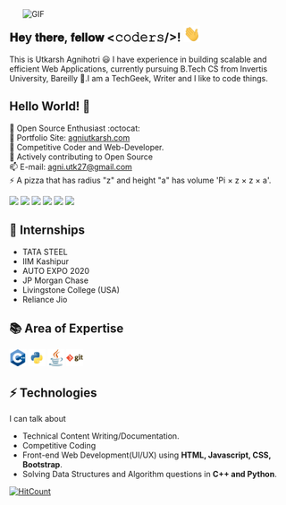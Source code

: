 <img align="right" alt="GIF" src="https://miro.medium.com/max/875/1*Urc28sbnORGOW5oyohQ06g.gif" width="480px" />
<h2> 𝐇𝐞y 𝐭𝐡𝐞𝐫𝐞, 𝐟𝐞𝐥𝐥𝐨𝐰 <𝚌𝚘𝚍𝚎𝚛𝚜/>! <img src="https://raw.githubusercontent.com/ABSphreak/ABSphreak/master/gifs/Hi.gif" width="30px"></h2>

This is Utkarsh Agnihotri 😃 I have experience in building scalable and efficient Web Applications,  currently pursuing B.Tech CS from Invertis University, Bareilly 🏫.I am  a TechGeek, Writer and I like to code things.


## Hello World! 🤔

💬 Open Source Enthusiast :octocat:\
🎯 Portfolio Site: [agniutkarsh.com](https://www.agniutkarsh.com/)\
🔭 Competitive Coder and Web-Developer.\
💬 Actively contributing to Open Source\
📫 E-mail: agni.utk27@gmail.com\
⚡ A pizza that has radius "z" and height "a" has volume 'Pi × z × z × a'.

<a>[<img src="https://img.shields.io/badge/WHATSAPP-%2325D366.svg?&style=for-the-badge&logo=whatsapp&logoColor=white">](https://wa.me/918941970875)</a> <a>[<img src="https://img.shields.io/badge/facebook-%231877F2.svg?&style=for-the-badge&logo=facebook&logoColor=white">](https://www.facebook.com/agniutkarsh)</a> <a>[<img src="https://img.shields.io/badge/instagram-%23E4405F.svg?&style=for-the-badge&logo=instagram&logoColor=white">](https://www.instagram.com/agniutkarsh)</a>  <a>[<img src="https://img.shields.io/badge/twitter-%231DA1F2.svg?&style=for-the-badge&logo=twitter&logoColor=white">](https://twitter.com/agniutkarsh)</a> <a>[<img src="https://img.shields.io/badge/medium-%2312100E.svg?&style=for-the-badge&logo=medium&logoColor=white">](https://medium.com/@agniutkarsh)</a> <a>[<img src="https://img.shields.io/badge/linkedin-%230077B5.svg?&style=for-the-badge&logo=linkedin&logoColor=white">](https://www.linkedin.com/in/agniutkarsh/)</a>


## 👯 Internships
* TATA STEEL
* IIM Kashipur
* AUTO EXPO 2020
* JP Morgan Chase
* Livingstone College (USA)
* Reliance Jio

## :books: Area of Expertise 

<code><img height="30" src="https://raw.githubusercontent.com/github/explore/80688e429a7d4ef2fca1e82350fe8e3517d3494d/topics/cpp/cpp.png"></code>
<code><img height="30" src="https://raw.githubusercontent.com/github/explore/80688e429a7d4ef2fca1e82350fe8e3517d3494d/topics/python/python.png"></code>
<code><img height="30" src="https://raw.githubusercontent.com/github/explore/80688e429a7d4ef2fca1e82350fe8e3517d3494d/topics/java/java.png"></code>
<code><img height="30" src="https://raw.githubusercontent.com/github/explore/80688e429a7d4ef2fca1e82350fe8e3517d3494d/topics/git/git.png"></code>

## ⚡ Technologies
I can talk about
- Technical Content Writing/Documentation.
- Competitive Coding
- Front-end Web Development(UI/UX) using **HTML, Javascript, CSS, Bootstrap**.
- Solving Data Structures and Algorithm questions in **C++ and Python**.

[![HitCount](http://hits.dwyl.com/Zenix27/{project}.svg)](http://hits.dwyl.com/Zenix27/{project})
